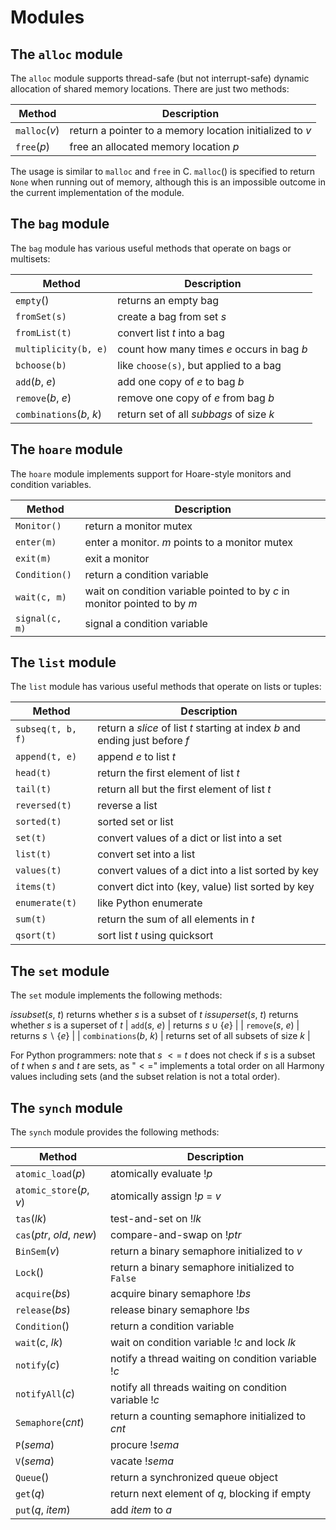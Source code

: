 
# Modules 

## The `alloc` module

The `alloc` module supports thread-safe (but not interrupt-safe) dynamic
allocation of shared memory locations. There are just two methods:

| Method | Description |
| ------ | ------- |
| `malloc`(*v*) | return a pointer to a memory location initialized to *v* |
| `free`(*p*) |   free an allocated memory location *p* |

The usage is similar to `malloc` and `free` in C. `malloc`() is
specified to return `None` when running out of memory, although this is
an impossible outcome in the current implementation of the module.

## The `bag` module 

The `bag` module has various useful methods that operate on bags or
multisets:

| Method | Description |
| ------ | ------- |
| `empty`() |                returns an empty bag |
| `fromSet(s)` |             create a bag from set *s* |
| `fromList(t)` |            convert list *t* into a bag |
| `multiplicity(b, e)` |     count how many times *e* occurs in bag *b* |
| `bchoose(b)` |             like `choose(s)`, but applied to a bag |
| `add`(*b*, *e*) |          add one copy of *e* to bag *b* |
| `remove`(*b*, *e*) |       remove one copy of *e* from bag *b* |
| `combinations`(*b*, *k*) | return set of all *subbags* of size *k* |

## The `hoare` module 

The `hoare` module implements support for Hoare-style monitors and
condition variables.

| Method | Description |
| ------ | ------- |
| `Monitor()` |    return a monitor mutex |
| `enter(m)` |     enter a monitor. *m* points to a monitor mutex |
| `exit(m)` |      exit a monitor |
| `Condition()` |  return a condition variable |
| `wait(c, m)` |   wait on condition variable pointed to by *c* in monitor pointed to by *m* |
| `signal(c, m)` | signal a condition variable |

## The `list` module 

The `list` module has various useful methods that operate on lists or
tuples:

| Method | Description |
| ------ | ------- |
| `subseq(t, b, f)` | return a *slice* of list *t* starting at index *b* and ending just before $f$ |
| `append(t, e)` |    append *e* to list *t* |
| `head(t)` |         return the first element of list *t* |
| `tail(t)` |         return all but the first element of list *t* |
| `reversed(t)` |     reverse a list |
| `sorted(t)` |       sorted set or list |
| `set(t)` |          convert values of a dict or list into a set |
| `list(t)` |         convert set into a list |
| `values(t)` |       convert values of a dict into a list sorted by key |
| `items(t)` |        convert dict into (key, value) list sorted by key |
| `enumerate(t)` |    like Python enumerate |
| `sum(t)` |          return the sum of all elements in *t* |
| `qsort(t)` |        sort list *t* using quicksort |

## The `set` module 

The `set` module implements the following methods:

  *issubset*(*s*, *t*)       returns whether *s* is a subset of *t*
  *issuperset*(*s*, *t*)     returns whether *s* is a superset of *t*
| `add`(*s*, *e*) |          returns $s \cup \{ e \}$ |
| `remove`(*s*, *e*) |       returns $s \backslash \{ e \}$ |
| `combinations`(*b*, *k*) | returns set of all subsets of size *k* |

For Python programmers: note that *s* $<=$ *t* does not check if *s* is
a subset of *t* when *s* and *t* are sets, as "$<=$" implements a total
order on all Harmony values including sets (and the subset relation is
not a total order).

## The `synch` module

The `synch` module provides the following methods:

| Method | Description |
| ------ | ------- |
| `atomic_load`(*p*) | atomically evaluate !*p* |
| `atomic_store`(*p*, *v*) | atomically assign !*p* = *v* |
| `tas`(*lk*) |                test-and-set on !*lk* |
| `cas`(*ptr*, *old*, *new*) | compare-and-swap on !*ptr* |
| `BinSem`(*v*) |              return a binary semaphore initialized to *v* |
| `Lock`() |                   return a binary semaphore initialized to `False` |
| `acquire`(*bs*) |            acquire binary semaphore !*bs* |
| `release`(*bs*) |            release binary semaphore !*bs* |
| `Condition`() |              return a condition variable |
| `wait`(*c*, *lk*) |          wait on condition variable !*c* and lock *lk* |
| `notify`(*c*) |              notify a thread waiting on condition variable !*c* |
| `notifyAll`(*c*) |           notify all threads waiting on condition variable !*c* |
| `Semaphore`(*cnt*) |         return a counting semaphore initialized to *cnt* |
| `P`(*sema*) |                procure !*sema* |
| `V`(*sema*) |                vacate !*sema* |
| `Queue`() |                  return a synchronized queue object |
| `get`(*q*) |                 return next element of *q*, blocking if empty |
| `put`(*q*, *item*) |         add *item* to *a* |
